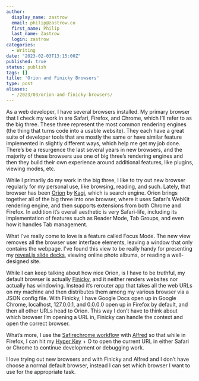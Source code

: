```yaml
---
author:
  display_name: zastrow
  email: philip@zastrow.co
  first_name: Philip
  last_name: Zastrow
  login: zastrow
categories:
  - Writing
date: "2023-02-03T13:15:00Z"
published: true
status: publish
tags: []
title: 'Orion and Finicky Browsers'
type: post
aliases:
  - /2023/03/orion-and-finicky-browsers/
---
```


As a web developer, I have several browsers installed. My primary browser that I check my work in are Safari, Firefox, and Chrome, which I’ll refer to as the big three. These three represent the most common rendering engines (the thing that turns code into a usable website). They each have a great suite of developer tools that are mostly the same or have similar feature implemented in slightly different ways, which help me get my job done. There’s be a resurgence the last several years in new browsers, and the majority of these browsers use one of big three’s rendering engines and then they build their own experience around additional features, like plugins, viewing modes, etc.

While I primarily do my work in the big three, I like to try out new browser regularly for my personal use, like browsing, reading, and such. Lately, that browser has been [Orion](https://browser.kagi.com) by [Kagi](https://kagi.com), which is search engine. Orion brings together all of the big three into one browser, where it uses Safari’s WebKit rendering engine, and then supports extensions from both Chrome and Firefox. In addition it’s overall aesthetic is very Safari-life, including its implementation of features such as Reader Mode, Tab Groups, and even how it handles Tab management.

What I’ve really come to love is a feature called Focus Mode. The new view removes all the browser user interface elements, leaving a window that only contains the webpage. I’ve found this view to be really handy for presenting my [reveal.js slide decks](https://revealjs.com), viewing online photo albums, or reading a well-designed site.

While I can keep talking about how nice Orion, is I have to be truthful, my default browser is actually [Finicky](https://github.com/johnste/finicky), and it neither renders websites nor actually has windowing. Instead it’s rerouter app that takes all the web URLs on my machine and then distributes them among my various browser via a JSON config file. With Finicky, I have Google Docs open up in Google Chrome, localhost, 127.0.0.1, and 0.0.0.0 open up in Firefox by default, and then all other URLs head to Orion. This way I don’t have to think about which browser I’m opening a URL in, Finicky can handle the context and open the correct browser.

What’s more, I use the [Safirechrome workflow](https://www.packal.org/workflow/safirechrome) with [Alfred](https://alfred.app) so that while in Firefox, I can hit my [Hyper Key](https://brettterpstra.com/2017/06/15/a-hyper-key-with-karabiner-elements-full-instructions/) + O to open the current URL in either Safari or Chrome to continue development or debugging work.

I love trying out new browsers and with Finicky and Alfred and I don’t have choose a normal default browser, instead I can set which browser I want to use for the appropriate task.
